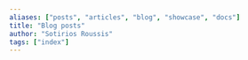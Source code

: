 ```yaml
---
aliases: ["posts", "articles", "blog", "showcase", "docs"]
title: "Blog posts"
author: "Sotirios Roussis"
tags: ["index"]
---
```

